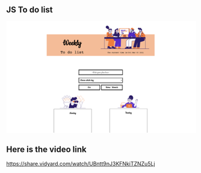 ## JS To do list
<img src="images/overall.png" />

## Here is the video link
https://share.vidyard.com/watch/UBntt9nJ3KFNkiTZNZu5Lj
